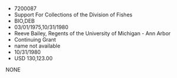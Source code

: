 * 7200087
* Support For Collections of the Division of Fishes
* BIO,DEB
* 03/01/1975,10/31/1980
* Reeve Bailey, Regents of the University of Michigan - Ann Arbor
* Continuing Grant
*   name not available
* 10/31/1980
* USD 130,123.00

NONE